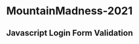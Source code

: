 # MountainMadness-2021
<html>
<head>
<title>Javascript Login Form Validation</title>

</head>
<body onload = "write()">
<div class="container">
<div class="main">
	<h2>Javascript Login Form Validation</h2>
	
	

</div>
</div>
</body>
</html>
